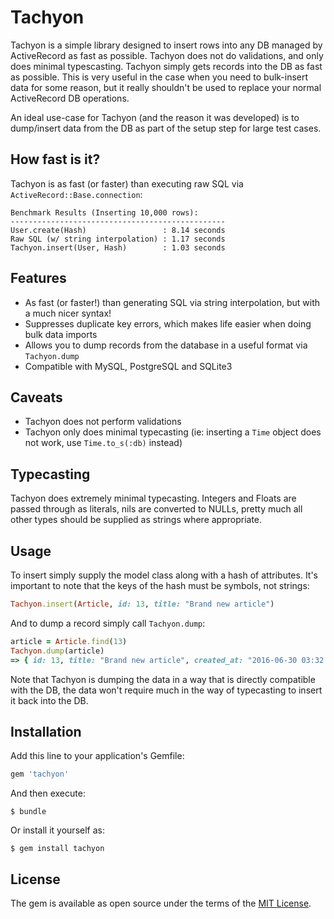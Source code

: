 # Tachyon

Tachyon is a simple library designed to insert rows into any DB managed by ActiveRecord as fast as possible. Tachyon does not do validations, and only does minimal typescasting. Tachyon simply gets records into the DB as fast as possible. This is very useful in the case when you need to bulk-insert data for some reason, but it really shouldn't be used to replace your normal ActiveRecord DB operations.

An ideal use-case for Tachyon (and the reason it was developed) is to dump/insert data from the DB as part of the setup step for large test cases.

## How fast is it?

Tachyon is as fast (or faster) than executing raw SQL via `ActiveRecord::Base.connection`:

```
Benchmark Results (Inserting 10,000 rows):
------------------------------------------------
User.create(Hash)                 : 8.14 seconds
Raw SQL (w/ string interpolation) : 1.17 seconds
Tachyon.insert(User, Hash)        : 1.03 seconds
```

## Features

* As fast (or faster!) than generating SQL via string interpolation, but with a much nicer syntax!
* Suppresses duplicate key errors, which makes life easier when doing bulk data imports
* Allows you to dump records from the database in a useful format via `Tachyon.dump`
* Compatible with MySQL, PostgreSQL and SQLite3

## Caveats

* Tachyon does not perform validations
* Tachyon only does minimal typecasting (ie: inserting a `Time` object does not work, use `Time.to_s(:db)` instead)

## Typecasting

Tachyon does extremely minimal typecasting. Integers and Floats are passed through as literals, nils are converted to NULLs, pretty much all other types should be supplied as strings where appropriate.

## Usage

To insert simply supply the model class along with a hash of attributes. It's important to note that the keys of the hash must be symbols, not strings:

```ruby
Tachyon.insert(Article, id: 13, title: "Brand new article")
```

And to dump a record simply call `Tachyon.dump`:

```ruby
article = Article.find(13)
Tachyon.dump(article)
=> { id: 13, title: "Brand new article", created_at: "2016-06-30 03:32:49", updated_at: "2016-06-30 03:32:49" }
```

Note that Tachyon is dumping the data in a way that is directly compatible with the DB, the data won't require much in the way of typecasting to insert it back into the DB.

## Installation

Add this line to your application's Gemfile:

```ruby
gem 'tachyon'
```

And then execute:

    $ bundle

Or install it yourself as:

    $ gem install tachyon

## License

The gem is available as open source under the terms of the [MIT License](http://opensource.org/licenses/MIT).


